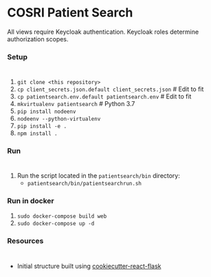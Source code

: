 # COSRI Patient Search

All views require Keycloak authentication.  Keycloak roles determine authorization scopes.

### Setup
#
1) `git clone <this repository>`
2) `cp client_secrets.json.default client_secrets.json`  # Edit to fit
3) `cp patientsearch.env.default patientsearch.env`  # Edit to fit
4) `mkvirtualenv patientsearch`  # Python 3.7
5) `pip install nodeenv`
6) `nodeenv --python-virtualenv`
7) `pip install -e .`
8) `npm install .`

### Run
#
1) Run the script located in the `patientsearch/bin` directory:
   * `patientsearch/bin/patientsearchrun.sh`

### Run in docker
1) `sudo docker-compose build web`
2) `sudo docker-compose up -d`

### Resources
#
* Initial structure built using [cookiecutter-react-flask](https://github.com/arberx/cookiecutter-react-flask)
